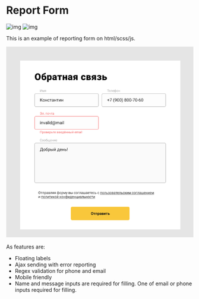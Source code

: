 # Report Form

![img](https://img.shields.io/badge/-scss%2Fhtml-blue)
![img](https://img.shields.io/badge/-purejs-yellow)

This is an example of reporting form on html/scss/js.

![](https://github.com/EvaTheSalmon/ReportForm/raw/master/index.png)

As features are: 
  * Floating labels
  * Ajax sending with error reporting
  * Regex validation for phone and email
  * Mobile friendly
  * Name and message inputs are required for filling. One of email or phone inputs required for filling.
